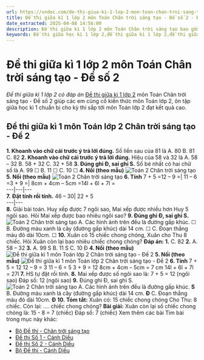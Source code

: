 ```yaml
---
url: https://vndoc.com/de-thi-giua-ki-1-lop-2-mon-toan-chan-troi-sang-tao-de-so-2-330415
title: Đề thi giữa kì 1 lớp 2 môn Toán Chân trời sáng tạo - Đề số 2 - Đề thi giữa kì 1 lớp 2 có đáp án - VnDoc.com
date_extracted: 2025-04-08 14:56:00
description: Đề thi giữa kì 1 lớp 2 môn Toán Chân trời sáng tạo bao gồm nhiều dạng bài tập Toán cho các em học sinh tham khảo, ôn tập chuẩn bị cho đề toán lớp 2 giữa kì 1.
keywords: Đề thi giữa học kì 1 lớp 2,đề thi giữa kì 1 lớp 2,đề thi giữa học kì 1 môn toán lớp 2,Đề thi giữa học kì 1 lớp 2 môn Toán,đề thi giữa kì 1 lớp 2 môn Toán,đề kiểm tra giữa kì 1 lớp 2,đề kiểm tra giữa kì 1 lớp 2 môn Toán,Toán lớp 2,giải Toán lớp 2,đề toán lớp 2 giữa kì 1,ôn tập giữa học kì 1,Đề thi giữa kì 1 lớp 2 môn Toán sách Chân trời sáng tạo
---
```


# Đề thi giữa kì 1 lớp 2 môn Toán Chân trời sáng tạo - Đề số 2
 _Đề thi giữa kì 1 lớp 2 có đáp án_
[Đề thi giữa kì 1 lớp 2](<https://vndoc.com/de-thi-giua-ki-1-lop2>) môn Toán Chân trời sáng tạo - Đề số 2 giúp các em củng cố kiến thức môn Toán lớp 2, ôn tập giữa học kì 1 chuẩn bị cho kỳ thi sắp tới môn Toán lớp 2 đạt kết quả cao.
## Đề thi giữa kì 1 môn Toán lớp 2 Chân trời sáng tạo - Đề 2
**1\. Khoanh vào chữ cái trước ý trả lời đúng.** Số liền sau của 81 là
A. 80
B. 81
C. 82
**2\. Khoanh vào chữ cái trước ý trả lời đúng.** Hiệu của 58 và 32 là
A. 58 – 32
B. 58 + 32
C. 32 + 58
**3\. Đúng ghi Đ, sai ghi S.** Số bé nhất có hai chữ số là
A. 99 ☐
B. 11 ☐
C. 10 ☐
**4\. Nối \(theo mẫu\)**
![Toán 2 Chân trời sáng tạo](https://i.vdoc.vn/data/image/2024/10/25/Toan-2-CTST-1.jpg)
**5\. Nối \(theo mẫu\)**
![Toán 2 Chân trời sáng tạo](https://i.vdoc.vn/data/image/2024/10/25/Toan-2-CTST-2.jpg)
**6\. Tính**
7 + 5 =12 – 9 =| 11 – 6 =3 + 9 =| 8cm + 4cm – 5cm =14l + 6l + 7l =  
---|---|---  
**7.** **Đặt tính rồi tính.**
46 – 30| 22 + 5  
---|---  
**8.** Giải bài toán. Huy xếp được 7 ngôi sao, Mai xếp được nhiều hơn Huy 5 ngôi sao. Hỏi Mai xếp được bao nhiêu ngôi sao?
**9\. Đúng ghi Đ, sai ghi S.**
![Toán 2 Chân trời sáng tạo](https://i.vdoc.vn/data/image/2024/10/25/Toan-2-CTST-3.jpg)
A. Các hình ảnh trên đều là đường gấp khúc. ☐
B. Đường màu xanh lá cây \(đường gấp khúc\) dài 14 cm. ☐
C. Đoạn thẳng màu đỏ dài 10cm. ☐
**10.** Xuân có 15 chiếc chong chóng, Xuân cho Thu 8 chiếc. Hỏi Xuân còn lại bao nhiêu chiếc chong chóng?
**Đáp án:**
**1.**
C. 82
**2.**
A. 58 – 32
**3.**
A. 99 S
B. 11 S
C. 10 Đ
**4\. Nối \(theo mẫu\)**
![Đề thi giữa kì 1 môn Toán lớp 2 Chân trời sáng tạo - Đề 2](https://i.vdoc.vn/data/image/2024/10/25/toan-2-1.jpg)
**5\. Nối \(theo mẫu\)**
![Đề thi giữa kì 1 môn Toán lớp 2 Chân trời sáng tạo - Đề 2](https://i.vdoc.vn/data/image/2024/10/25/toan-2-2.jpg)
**6\. Tính**
7 + 5 = 12
12 – 9 = 3
11 – 6 = 5
3 + 9 = 12
8cm + 4cm – 5cm = 7 cm
14l + 6l + 7l = 27l
**7.** HS tự đặt rồi tính.
**8.**
Mai xếp được số ngôi sao là:
7 + 5 = 12 \(ngôi sao\)
Đáp số: 12 \(ngôi sao\)
**9.** Đúng ghi Đ, sai ghi S.
![Toán 2 Chân trời sáng tạo](https://i.vdoc.vn/data/image/2024/10/25/Toan-2-CTST-3.jpg)
A. Các hình ảnh trên đều là đường gấp khúc. **S**
B. Đường màu xanh lá cây \(đường gấp khúc\) dài 14 cm. **Đ**
C. Đoạn thẳng màu đỏ dài 10cm. **Đ**
**10.**
**Tóm tắt:**
Xuân có: 15 chiếc chong chóng
Cho Thu: 8 chiếc.
Còn lại: …. chiếc chong chóng?
**Bài giải:**
Xuân còn lại số chiếc chong chóng là:
15 - 8 = 7 \(chiếc\)
Đáp số: 7 \(chiếc\)
Xem thêm các bài Tìm bài trong mục này khác:
  * [Bộ Đề thi - Chân trời sáng tạo](</bo-de-thi-giua-ki-1-lop-2-mon-toan-chan-troi-sang-tao-330418>)
  * [Đề thi Số 1 - Cánh Diều](</de-thi-giua-ki-1-lop-2-mon-toan-nam-2021-2022-sach-canh-dieu-247311>)
  * [Đề thi Số 2 - Cánh Diều](</de-thi-giua-ki-1-lop-2-mon-toan-canh-dieu-de-2-330444>)
  * [Bộ Đề thi - Cánh Diều](</bo-de-thi-giua-ki-1-lop-2-mon-toan-canh-dieu-330457>)


